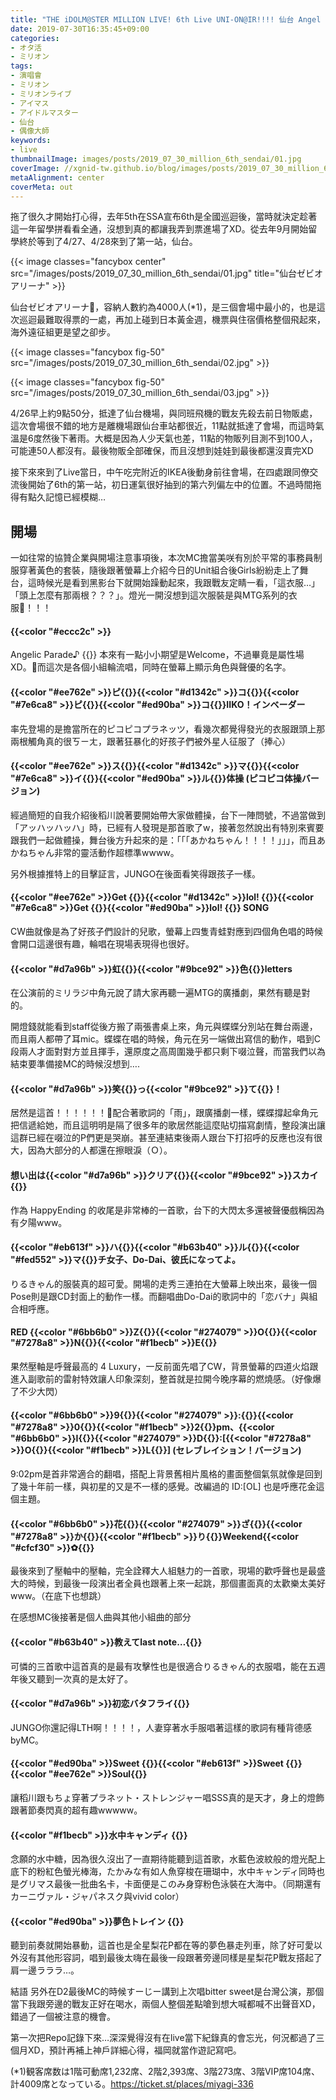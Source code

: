 ```yaml
---
title: "THE iDOLM@STER MILLION LIVE! 6th Live UNI-ON@IR!!!! 仙台 Angel STATION"
date: 2019-07-30T16:35:45+09:00
categories:
- オタ活
- ミリオン
tags:
- 演唱會
- ミリオン
- ミリオンライブ
- アイマス
- アイドルマスター
- 仙台
- 偶像大師
keywords:
- live
thumbnailImage: images/posts/2019_07_30_million_6th_sendai/01.jpg
coverImage: //xgnid-tw.github.io/blog/images/posts/2019_07_30_million_6th_sendai/00.jpg
metaAlignment: center
coverMeta: out
---
```

拖了很久才開始打心得，去年5th在SSA宣布6th是全國巡迴後，當時就決定趁著這一年留學拼看看全通，沒想到真的都讓我弄到票進場了XD。從去年9月開始留學終於等到了4/27、4/28來到了第一站，仙台。
<!--more-->

{{< image classes="fancybox center" src="/images/posts/2019_07_30_million_6th_sendai/01.jpg"  title="仙台ゼビオアリーナ" >}}

仙台ゼビオアリーナ，容納人數約為4000人(*1)，是三個會場中最小的，也是這次巡迴最難取得票的一處，再加上碰到日本黃金週，機票與住宿價格整個飛起來，海外遠征組更是望之卻步。

{{< image classes="fancybox fig-50" src="/images/posts/2019_07_30_million_6th_sendai/02.jpg"   >}}

{{< image classes="fancybox fig-50" src="/images/posts/2019_07_30_million_6th_sendai/03.jpg"  >}}

4/26早上約9點50分，抵達了仙台機場，與同班飛機的戰友先殺去前日物販處，這次會場很不錯的地方是離機場跟仙台車站都很近，11點就抵達了會場，而這時氣溫是6度然後下著雨。大概是因為人少天氣也差，11點的物販列目測不到100人，可能連50人都沒有。最後物販全部確保，而且沒想到娃娃到最後都還沒賣完XD

接下來來到了Live當日，中午吃完附近的IKEA後動身前往會場，在四處跟同僚交流後開始了6th的第一站，初日運氣很好抽到的第六列偏左中的位置。不過時間拖得有點久記憶已經模糊…

## 開場
一如往常的協贊企業與開場注意事項後，本次MC擔當美咲有別於平常的事務員制服穿著黃色的套裝，隨後跟著螢幕上介紹今日的Unit組合後Girls紛紛走上了舞台，這時候光是看到黑影台下就開始躁動起來，我跟戰友定睛一看，「這衣服…」「頭上怎麼有那兩根？？？」。燈光一開沒想到這次服裝是與MTG系列的衣服！！！

#### {{<color "#eccc2c" >}}
Angelic Parade♪
{{</color>}}
本來有一點小小期望是Welcome，不過畢竟是屬性場XD。而這次是各個小組輪流唱，同時在螢幕上顯示角色與聲優的名字。

#### {{<color "#ee762e" >}}ピ{{</color>}}{{<color "#d1342c" >}}コ{{</color>}}{{<color "#7e6ca8" >}}ピ{{</color>}}{{<color "#ed90ba" >}}コ{{</color>}}IIKO！インベーダー
率先登場的是擔當所在的ピコピコプラネッツ，看幾次都覺得發光的衣服跟頭上那兩根觸角真的很ㄎㄧㄤ，跟著狂暴化的好孩子們被外星人征服了（捧心）

#### {{<color "#ee762e" >}}ス{{</color>}}{{<color "#d1342c" >}}マ{{</color>}}{{<color "#7e6ca8" >}}イ{{</color>}}{{<color "#ed90ba" >}}ル{{</color>}}体操 (ピコピコ体操バージョン)
經過簡短的自我介紹後稻川說著要開始帶大家做體操，台下一陣問號，不過當做到「アッハッハッハ」時，已經有人發現是那首歌了w，接著忽然說出有特別來賓要跟我們一起做體操，舞台後方升起來的是：「「「あかねちゃん！！！！」」」，而且あかねちゃん非常的靈活動作超標準wwww。

另外根據推特上的目擊証言，JUNGO在後面看笑得跟孩子一樣。

#### {{<color "#ee762e" >}}Get {{</color>}}{{<color "#d1342c" >}}lol! {{</color>}}{{<color "#7e6ca8" >}}Get {{</color>}}{{<color "#ed90ba" >}}lol! {{</color>}} SONG
CW曲就像是為了好孩子們設計的兒歌，螢幕上四隻青蛙對應到四個角色唱的時候會開口這邊很有趣，輪唱在現場表現得也很好。

#### {{<color "#d7a96b" >}}虹{{</color>}}{{<color "#9bce92" >}}色{{</color>}}letters
在公演前的ミリラジ中角元說了請大家再聽一遍MTG的廣播劇，果然有聽是對的。

開燈錢就能看到staff從後方搬了兩張書桌上來，角元與蝶蝶分別站在舞台兩邊，而且兩人都帶了耳mic。蝶蝶在唱的時候，角元在另一端做出寫信的動作，唱到C段兩人才面對對方並且揮手，還原度之高周圍幾乎都只剩下啜泣聲，而當我們以為結束要準備接MC的時候沒想到….

#### {{<color "#d7a96b" >}}笑{{</color>}}っ{{<color "#9bce92" >}}て{{</color>}}！
居然是這首！！！！！！配合著歌詞的「雨」，跟廣播劇一樣，蝶蝶撐起傘角元把信遞給她，而且這明明是隔了很多年的歌居然能這麼貼切描寫劇情，整段演出讓這群已經在啜泣的P們更是哭崩。甚至連結束後兩人跟台下打招呼的反應也沒有很大，因為大部分的人都還在擦眼淚（Ｏ）。

#### 想い出は{{<color "#d7a96b" >}}クリア{{</color>}}{{<color "#9bce92" >}}スカイ{{</color>}}
作為 HappyEnding 的收尾是非常棒的一首歌，台下的大閃太多還被聲優戲稱因為有夕陽www。

#### {{<color "#eb613f" >}}ハ{{</color>}}{{<color "#b63b40" >}}ル{{</color>}}{{<color "#fed552" >}}マ{{</color>}}チ女子、Do-Dai、彼氏になってよ。
りるきゃん的服裝真的超可愛。開場的走秀三連拍在大螢幕上映出來，最後一個Pose則是跟CD封面上的動作一樣。而翻唱曲Do-Dai的歌詞中的「恋バナ」與組合相呼應。

#### RED {{<color "#6bb6b0" >}}Z{{</color>}}{{<color "#274079" >}}O{{</color>}}{{<color "#7278a8" >}}N{{</color>}}{{<color "#f1becb" >}}E{{</color>}}
果然壓軸是呼聲最高的 4 Luxury，一反前面先唱了CW，背景螢幕的四道火焰跟進入副歌前的雷射特效讓人印象深刻，整首就是拉開今晚序幕的燃燒感。（好像爆了不少大閃）

#### {{<color "#6bb6b0" >}}9{{</color>}}{{<color "#274079" >}}:{{</color>}}{{<color "#7278a8" >}}0{{</color>}}{{<color "#f1becb" >}}2{{</color>}}pm、{{<color "#6bb6b0" >}}I{{</color>}}{{<color "#274079" >}}D{{</color>}}:[{{<color "#7278a8" >}}O{{</color>}}{{<color "#f1becb" >}}L{{</color>}}] (セレブレイション！バージョン)
9:02pm是首非常適合的翻唱，搭配上背景舊相片風格的畫面整個氣氛就像是回到了幾十年前一樣，與初星的又是不一樣的感覺。改編過的 ID:[OL] 也是呼應花金這個主題。




#### {{<color "#6bb6b0" >}}花{{</color>}}{{<color "#274079" >}}ざ{{</color>}}{{<color "#7278a8" >}}か{{</color>}}{{<color "#f1becb" >}}り{{</color>}}Weekend{{<color "#cfcf30" >}}✿{{</color>}}
最後來到了壓軸中的壓軸，完全詮釋大人組魅力的一首歌，現場的歡呼聲也是最盛大的時候，到最後一段演出者全員也跟著上來一起跳，那個畫面真的太歡樂太美好www。（在底下也想跳）

在感想MC後接著是個人曲與其他小組曲的部分


#### {{<color "#b63b40" >}}教えてlast note…{{</color>}}
可憐的三首歌中這首真的是最有攻擊性也是很適合りるきゃん的衣服唱，能在五週年後又聽到一次真的是太好了。

#### {{<color "#d7a96b" >}}初恋バタフライ{{</color>}}
JUNGO你還記得LTH啊！！！！，人妻穿著水手服唱著這樣的歌詞有種背德感byMC。

#### {{<color "#ed90ba" >}}Sweet {{</color>}}{{<color "#eb613f" >}}Sweet {{</color>}}{{<color "#ee762e" >}}Soul{{</color>}}
讓稻川跟もちょ穿著プラネット・ストレンジャー唱SSS真的是天才，身上的燈飾跟著節奏閃真的超有趣wwwww。

#### {{<color "#f1becb" >}}水中キャンディ {{</color>}}
念願的水中糖，因為很久沒出了一直期待能聽到這首歌，水藍色波紋般的燈光配上底下的粉紅色螢光棒海，たかみな有如人魚穿梭在珊瑚中，水中キャンディ同時也是グリマス最後一批曲名卡，卡面便是このみ身穿粉色泳裝在大海中。（同期還有カーニヴァル・ジャパネスク與vivid color）


#### {{<color "#ed90ba" >}}夢色トレイン {{</color>}}
聽到前奏就開始暴動，這首也是全星梨花P都在等的夢色暴走列車，除了好可愛以外沒有其他形容詞，唱到最後太嗨在最後一段跟著旁邊同樣是星梨花P戰友搭起了肩一邊ラララ…。

結語
另外在D2最後MC的時候すーじー講到上次唱bitter sweet是台灣公演，那個當下我跟旁邊的戰友正好在喝水，兩個人整個差點嗆到想大喊都喊不出聲音XD，錯過了一個被注意的機會。

第一次把Repo記錄下來…深深覺得沒有在live當下紀錄真的會忘光，何況都過了三個月XD，預計再補上神戶詳細心得，福岡就當作遊記寫吧。

(*1)観客席数は1階可動席1,232席、2階2,393席、3階273席、3階VIP席104席、計4009席となっている。https://ticket.st/places/miyagi-336